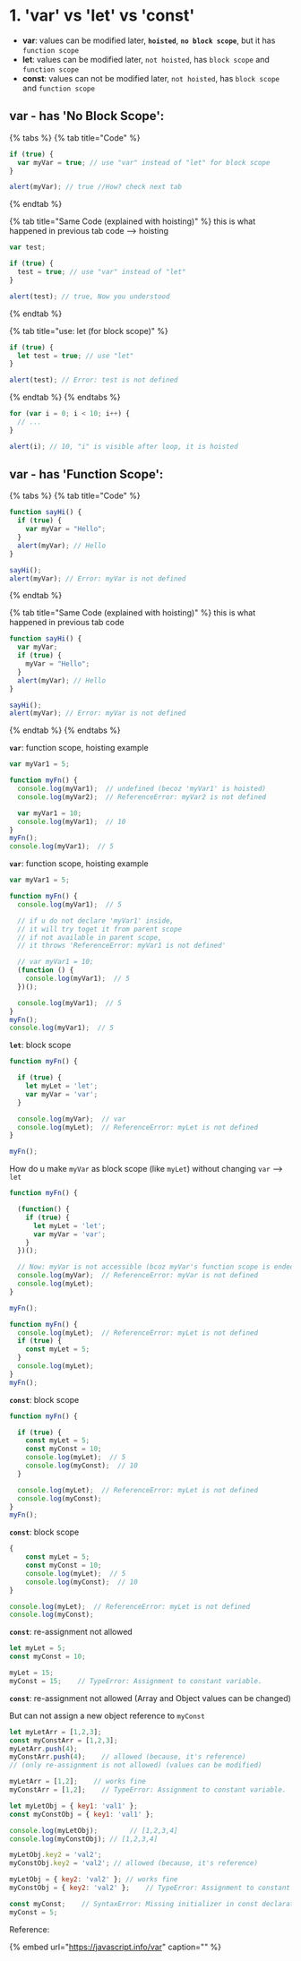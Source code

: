 # 1. 'var' vs 'let' vs 'const'

* **var**:  values can be modified later, **`hoisted`**, **`no block scope`**, but it has `function scope`
* **let**: values can be modified later, `not hoisted`, has `block scope`  and `function scope`
* **const**: values can not be modified later, `not hoisted`, has `block scope`  and `function scope`

## var - has 'No Block Scope':

{% tabs %}
{% tab title="Code" %}
```javascript
if (true) {
  var myVar = true; // use "var" instead of "let" for block scope
}

alert(myVar); // true //How? check next tab
```
{% endtab %}

{% tab title="Same Code \(explained with hoisting\)" %}
this is what happened in previous tab code --&gt; hoisting

```javascript
var test;

if (true) {
  test = true; // use "var" instead of "let"
}

alert(test); // true, Now you understood
```
{% endtab %}

{% tab title="use: let \(for block scope\)" %}
```javascript
if (true) {
  let test = true; // use "let"
}

alert(test); // Error: test is not defined
```
{% endtab %}
{% endtabs %}

```javascript
for (var i = 0; i < 10; i++) {
  // ...
}

alert(i); // 10, "i" is visible after loop, it is hoisted
```

## var - has 'Function Scope':

{% tabs %}
{% tab title="Code" %}
```javascript
function sayHi() {
  if (true) {
    var myVar = "Hello";
  }
  alert(myVar); // Hello
}

sayHi();
alert(myVar); // Error: myVar is not defined
```
{% endtab %}

{% tab title="Same Code \(explained with hoisting\)" %}
this is what happened in previous tab code

```javascript
function sayHi() {
  var myVar;
  if (true) {
    myVar = "Hello";
  }
  alert(myVar); // Hello
}

sayHi();
alert(myVar); // Error: myVar is not defined
```
{% endtab %}
{% endtabs %}

**`var`**: function scope, hoisting example

```javascript
var myVar1 = 5;

function myFn() {
  console.log(myVar1);  // undefined (becoz 'myVar1' is hoisted)
  console.log(myVar2);  // ReferenceError: myVar2 is not defined

  var myVar1 = 10;
  console.log(myVar1);  // 10
}
myFn();
console.log(myVar1);  // 5
```

**`var`**: function scope, hoisting example

```javascript
var myVar1 = 5;

function myFn() {
  console.log(myVar1);  // 5

  // if u do not declare 'myVar1' inside, 
  // it will try toget it from parent scope
  // if not available in parent scope, 
  // it throws 'ReferenceError: myVar1 is not defined'

  // var myVar1 = 10;
  (function () {
    console.log(myVar1);  // 5
  })();

  console.log(myVar1);  // 5
}
myFn();
console.log(myVar1);  // 5
```

**`let`**: block scope

```javascript
function myFn() {

  if (true) {
    let myLet = 'let';
    var myVar = 'var';
  }

  console.log(myVar);  // var
  console.log(myLet);  // ReferenceError: myLet is not defined
}

myFn();
```

How do u make `myVar` as block scope \(like `myLet`\) without changing `var` --&gt; `let`

```javascript
function myFn() {

  (function() {
    if (true) {
      let myLet = 'let';
      var myVar = 'var';
    }
  })();

  // Now: myVar is not accessible (bcoz myVar's function scope is ended)
  console.log(myVar);  // ReferenceError: myVar is not defined
  console.log(myLet);
}

myFn();
```

```javascript
function myFn() {
  console.log(myLet);  // ReferenceError: myLet is not defined
  if (true) {
    const myLet = 5;
  }
  console.log(myLet);
}
myFn();
```

**`const`**: block scope

```javascript
function myFn() {

  if (true) {
    const myLet = 5;
    const myConst = 10;
    console.log(myLet);  // 5
    console.log(myConst);  // 10
  }

  console.log(myLet);  // ReferenceError: myLet is not defined
  console.log(myConst);
}
myFn();
```

**`const`**: block scope

```javascript
{
    const myLet = 5;
    const myConst = 10;
    console.log(myLet);  // 5
    console.log(myConst);  // 10
}

console.log(myLet);  // ReferenceError: myLet is not defined
console.log(myConst);
```

**`const`**: re-assignment not allowed

```javascript
let myLet = 5;
const myConst = 10;

myLet = 15;
myConst = 15;    // TypeError: Assignment to constant variable.
```

**`const`**: re-assignment not allowed \(Array and Object values can be changed\)

But can not assign a new object reference to `myConst`

```javascript
let myLetArr = [1,2,3];
const myConstArr = [1,2,3];
myLetArr.push(4);
myConstArr.push(4);    // allowed (because, it's reference) 
// (only re-assignment is not allowed) (values can be modified)

myLetArr = [1,2];    // works fine
myConstArr = [1,2];    // TypeError: Assignment to constant variable.
```

```javascript
let myLetObj = { key1: 'val1' };
const myConstObj = { key1: 'val1' };

console.log(myLetObj);        // [1,2,3,4]
console.log(myConstObj); // [1,2,3,4]

myLetObj.key2 = 'val2';
myConstObj.key2 = 'val2'; // allowed (because, it's reference) 

myLetObj = { key2: 'val2' }; // works fine
myConstObj = { key2: 'val2' };    // TypeError: Assignment to constant variable.
```

```javascript
const myConst;    // SyntaxError: Missing initializer in const declaration
myConst = 5;
```

Reference:

{% embed url="https://javascript.info/var" caption="" %}

